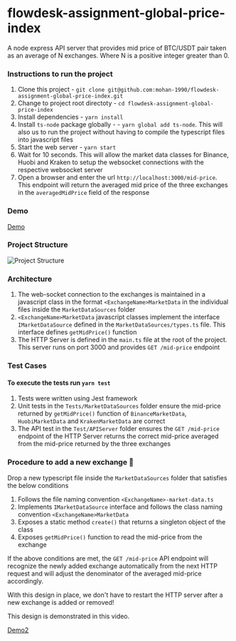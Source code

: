 # flowdesk-assignment-global-price-index
A node express API server that provides mid price of BTC/USDT pair taken as an average of N exchanges. Where N is a positive integer greater than 0.

### Instructions to run the project

1. Clone this project - `git clone git@github.com:mohan-1990/flowdesk-assignment-global-price-index.git`
2. Change to project root directoty - `cd flowdesk-assignment-global-price-index`
3. Install dependencies - `yarn install`
4. Install `ts-node` package globally - - `yarn global add ts-node`. This will also us to run the project without having to compile the typescript files into javascript files
5. Start the web server - `yarn start`
6. Wait for 10 seconds. This will allow the market data classes for Binance, Huobi and Kraken to setup the websocket connections with the respective websocket server
7. Open a browser and enter the url `http://localhost:3000/mid-price`. This endpoint will return the averaged mid price of the three exchanges in the `averagedMidPrice` field of the response

### Demo
[Demo](https://gist.github.com/user-attachments/assets/f205eb2c-da51-4cf0-9fb2-57ec83124b50)

### Project Structure
![Project Structure](https://gist.github.com/user-attachments/assets/6c14228c-dba9-4a27-abff-22454a0d7203)

### Architecture

1. The web-socket connection to the exchanges is maintained in a javascript class in the format `<ExchangeName>MarketData` in the individual files inside the `MarketDataSources` folder
2. `<ExchangeName>MarketData` javascript classes implement the interface `IMarketDataSource` defined in the `MarketDataSources/types.ts` file. This interface defines `getMidPrice()` function
3. The HTTP Server is defined in the `main.ts` file at the root of the project. This server runs on port 3000 and provides `GET /mid-price` endpoint

### Test Cases

#### To execute the tests run `yarn test`

1. Tests were written using Jest framework
2. Unit tests in the `Tests/MarketDataSources` folder ensure the mid-price returned by `getMidPrice()` function of `BinanceMarketData`, `HuobiMarketData` and `KrakenMarketData` are correct
3. The API test in the `Test/APIServer` folder ensures the `GET /mid-price` endpoint of the HTTP Server returns the correct mid-price averaged from the mid-price returned by the three exchanges

### Procedure to add a new exchange 🚀

Drop a new typescript file inside the `MarketDataSources` folder that satisfies the below conditions

1. Follows the file naming convention `<ExchangeName>-market-data.ts`
2. Implements `IMarketDataSource` interface and follows the class naming convention `<ExchangeName>MarketData`
3. Exposes a static method `create()` that returns a singleton object of the class
4. Exposes `getMidPrice()` function to read the mid-price from the exchange

If the above conditions are met, the `GET /mid-price` API endpoint will recognize the newly added exchange automatically from the next HTTP request and will adjust the denominator of the averaged mid-price accordingly.

With this design in place, we don't have to restart the HTTP server after a new exchange is added or removed!

This design is demonstrated in this video.

[Demo2](https://gist.github.com/user-attachments/assets/481c419f-9ce4-4c38-b6b0-14433471fb74)




